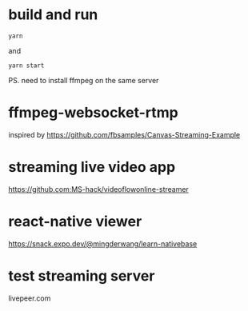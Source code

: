 # build and run
```
yarn
```
and
```
yarn start
```
PS. need to install ffmpeg on the same server

# ffmpeg-websocket-rtmp 
inspired by https://github.com/fbsamples/Canvas-Streaming-Example

# streaming live video app
https://github.com:MS-hack/videoflowonline-streamer

# react-native viewer
https://snack.expo.dev/@mingderwang/learn-nativebase

# test streaming server
livepeer.com

